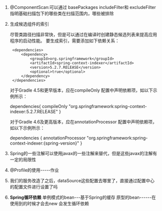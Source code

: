 
1. @ComponentScan:可以通过 basePackages  includeFilter和 excludeFilter指明基础扫描包下的哪些类在扫描范围内，哪些被排除
2. 生成候选组件的索引

   尽管类路径扫描非常快，但是可以通过在编译时创建静态候选列表来提高应用程序的启动性能。
   要生成索引，需要添加如下依赖关系：

        <dependencies>
            <dependency>
                <groupId>org.springframework</groupId>
                <artifactId>spring-context-indexer</artifactId>
                <version>5.2.7.RELEASE</version>
                <optional>true</optional>
            </dependency>
        </dependencies>

   对于Gradle 4.5和更早版本，应在compileOnly 配置中声明依赖项，如以下示例所示：

    dependencies{
        compileOnly "org.springframework:spring-context-indexer:5.2.7.RELEASE"
    }

   对于Gradle 4.6及更高版本，应在annotationProcessor 配置中声明依赖项，如以下示例所示：

    dependencies {
        annotationProcessor "org.springframework:spring-context-indexer:{spring-version}"
    }

3. Spring的一些注解可以使用javax的一些注解来替代，但是这些javax的注解有一定的局限性

4. @Profile的使用-----作业

5. 我们的服务改造了之后，dataSource这些配置去哪里了，直接通过配置中心的配置文件进行设置了吗

6. **Spring循环依赖**
    单例模式的bean---基于Spring的缓存
    原型的bean------在使用到的时候才会去new 会发生循环依赖
    